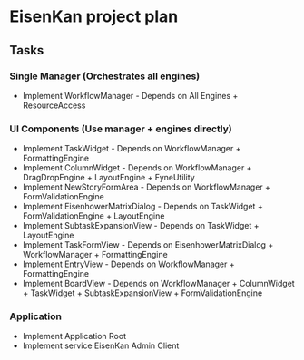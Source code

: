 # EisenKan project plan
## Tasks
### Single Manager (Orchestrates all engines)
- Implement WorkflowManager - Depends on All
Engines + ResourceAccess

### UI Components (Use manager + engines directly)
- Implement TaskWidget - Depends on
WorkflowManager + FormattingEngine
- Implement ColumnWidget - Depends on
WorkflowManager + DragDropEngine +
LayoutEngine + FyneUtility
- Implement NewStoryFormArea - Depends on
WorkflowManager + FormValidationEngine
- Implement EisenhowerMatrixDialog - Depends on
TaskWidget + FormValidationEngine + LayoutEngine
- Implement SubtaskExpansionView - Depends on
TaskWidget + LayoutEngine
- Implement TaskFormView - Depends on
EisenhowerMatrixDialog + WorkflowManager +
FormattingEngine
- Implement EntryView - Depends on
WorkflowManager + FormattingEngine
- Implement BoardView - Depends on
WorkflowManager + ColumnWidget + TaskWidget +
SubtaskExpansionView + FormValidationEngine

### Application
- Implement Application Root
- Implement service EisenKan Admin Client